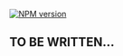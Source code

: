[![NPM version](https://badge.fury.io/js/overlay-menu-ionic.svg?style=flat)](https://www.npmjs.com/package/overlay-menu-ionic)
## TO BE WRITTEN...
